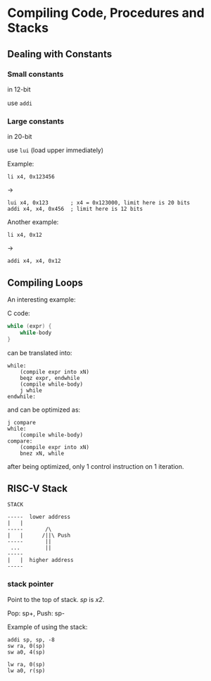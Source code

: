 # Compiling Code, Procedures and Stacks

## Dealing with Constants

### Small constants

in 12-bit

use `addi`

### Large constants

in 20-bit

use `lui` (load upper immediately)

Example:

```RISC-V
li x4, 0x123456
```

->

```RISC-V
lui x4, 0x123       ; x4 = 0x123000, limit here is 20 bits
addi x4, x4, 0x456  ; limit here is 12 bits
```

Another example:

```RISC-V
li x4, 0x12
```

->

```RISC-V
addi x4, x4, 0x12
```

## Compiling Loops

An interesting example:

C code:

```C
while (expr) {
    while-body
}
```

can be translated into:

```RISC-V
while:
    (compile expr into xN)
	beqz expr, endwhile
	(compile while-body)
	j while
endwhile:
```

and can be optimized as:

```RISC-V
j compare
while:
    (compile while-body)
compare:
    (compile expr into xN)
	bnez xN, while
```

after being optimized, only 1 control instruction on 1 iteration.

## RISC-V Stack

```text
STACK

-----  lower address
|   |
-----       /\
|   |      /||\ Push
-----       ||
 ...        ||
-----
|   |  higher address
-----
```

### stack pointer

Point to the top of stack. _sp_ is _x2_.

Pop: sp+, Push: sp-

Example of using the stack:

```RISC-V
addi sp, sp, -8
sw ra, 0(sp)
sw a0, 4(sp)

lw ra, 0(sp)
lw a0, r(sp)
```
